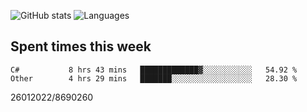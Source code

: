 ![GitHub stats](https://github-readme-stats.vercel.app/api?username=emipa606&theme=github_dark&show_icons=true) 
![Languages](https://github-readme-stats.vercel.app/api/top-langs/?username=emipa606&theme=github_dark&layout=compact)

## Spent times this week
<!--START_SECTION:waka-->

```text
C#           8 hrs 43 mins   █████████████▓░░░░░░░░░░░   54.92 %
Other        4 hrs 29 mins   ███████░░░░░░░░░░░░░░░░░░   28.30 %
```

<!--END_SECTION:waka-->


26012022/8690260
